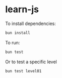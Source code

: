 # learn-js

To install dependencies:

```bash
bun install
```

To run:

```bash
bun test
```

Or to test a specific level

```bash
bun test level01
```
